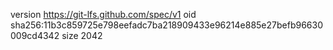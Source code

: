 version https://git-lfs.github.com/spec/v1
oid sha256:11b3c859725e798eefadc7ba218909433e96214e885e27befb96630009cd4342
size 2042
